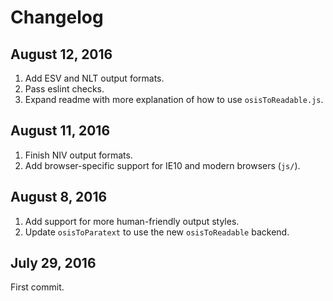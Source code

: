 # Changelog

## August 12, 2016

1. Add ESV and NLT output formats.
2. Pass eslint checks.
3. Expand readme with more explanation of how to use `osisToReadable.js`.

## August 11, 2016

1. Finish NIV output formats.
2. Add browser-specific support for IE10 and modern browsers (`js/`).

## August 8, 2016

1. Add support for more human-friendly output styles.
2. Update `osisToParatext` to use the new `osisToReadable` backend.

## July 29, 2016

First commit.
